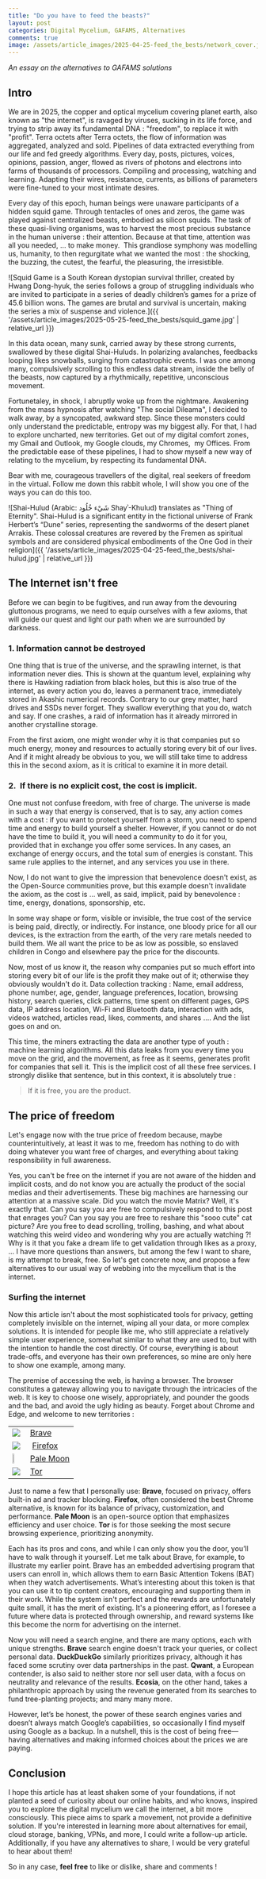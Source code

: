 ```yaml
---
title: "Do you have to feed the beasts?"
layout: post
categories: Digital Mycelium, GAFAMS, Alternatives
comments: true
image: /assets/article_images/2025-04-25-feed_the_bests/network_cover.jpg
---
```

 
*An essay on the alternatives to GAFAMS solutions*

## Intro

We are in 2025, the copper and optical mycelium covering planet earth, also known as "the internet", is ravaged by viruses, sucking in its life force, and trying to strip away its fundamental DNA : "freedom", to replace it with "profit". Terra octets after Terra octets, the flow of information was aggregated, analyzed and sold. Pipelines of data extracted everything from our life and fed greedy algorithms. Every day, posts, pictures, voices, opinions, passion, anger, flowed as rivers of photons and electrons into farms of thousands of processors. Compiling and processing, watching and learning. Adapting their wires, resistance, currents, as billions of parameters were fine-tuned to your most intimate desires. 

Every day of this epoch, human beings were unaware participants of a hidden squid game. Through tentacles of ones and zeros, the game was played against centralized beasts, embodied as silicon squids. The task of these quasi-living organisms, was to harvest the most precious substance in the human universe : their attention. Because at that time, attention was all you needed, ... to make money.  This grandiose symphony was modelling us, humanity, to then regurgitate what we wanted the most : the shocking, the buzzing, the cutest, the fearful, the pleasuring, the irresistible. 

![Squid Game is a South Korean dystopian survival thriller, created by Hwang Dong-hyuk, the series follows a group of struggling individuals who are invited to participate in a series of deadly children’s games for a prize of 45.6 billion wons. The games are brutal and survival is uncertain, making the series a mix of suspense and violence.]({{ '/assets/article_images/2025-05-25-feed_the_bests/squid_game.jpg' | relative_url }})

In this data ocean, many sunk, carried away by these strong currents, swallowed by these digital Shai-Huluds. In polarizing avalanches, feedbacks looping likes snowballs, surging from catastrophic events. I was one among many, compulsively scrolling to this endless data stream, inside the belly of the beasts, now captured by a rhythmically, repetitive, unconscious movement. 

Fortunetaley, in shock, I abruptly woke up from the nightmare. Awakening from the mass hypnosis after watching "The social Dileama", I decided to walk away, by a syncopated, awkward step. Since these monsters could only understand the predictable, entropy was my biggest ally. For that, I had to explore uncharted, new territories. Get out of my digital comfort zones, my Gmail and Outlook, my Google clouds, my Chromes,  my Offices. From the predictable ease of these pipelines, I had to show myself a new way of relating to the mycelium, by respecting its fundamental DNA. 

Bear with me, courageous travellers of the digital, real seekers of freedom in the virtual. Follow me down this rabbit whole, I will show you one of the ways you can do this too.

![Shai-Hulud (Arabic: شَيْء خُلُود Shayʾ-Khulud) translates as "Thing of Eternity". Shai-Hulud is a significant entity in the fictional universe of Frank Herbert’s “Dune” series, representing the sandworms of the desert planet Arrakis. These colossal creatures are revered by the Fremen as spiritual symbols and are considered physical embodiments of the One God in their religion]({{ '/assets/article_images/2025-04-25-feed_the_bests/shai-hulud.jpg' | relative_url }})

## The Internet isn't free

Before we can begin to be fugitives, and run away from the devouring gluttonous programs, we need to equip ourselves with a few axioms, that will guide our quest and light our path when we are surrounded by darkness. 

### 1. Information cannot be destroyed

One thing that is true of the universe, and the sprawling internet, is that information never dies. This is shown at the quantum level, explaining why there is Hawking radiation from black holes, but this is also true of the internet, as every action you do, leaves a permanent trace, immediately stored in Akashic numerical records. Contrary to our grey matter, hard drives and SSDs never forget. They swallow everything that you do, watch and say. If one crashes, a raid of information has it already mirrored in another crystalline storage. 

From the first axiom, one might wonder why it is that companies put so much energy, money and resources to actually storing every bit of our lives. And if it might already be obvious to you, we will still take time to address this in the second axiom, as it is critical to examine it in more detail. 

### 2.  If there is no explicit cost, the cost is implicit.

One must not confuse freedom, with free of charge. The universe is made in such a way that energy is conserved, that is to say, any action comes with a cost : if you want to protect yourself from a storm, you need to spend time and energy to build yourself a shelter. However, if you cannot or do not have the time to build it, you will need a community to do it for you, provided that in exchange you offer some services. In any cases, an exchange of energy occurs, and the total sum of energies is constant. This same rule applies to the internet, and any services you use in there.

Now, I do not want to give the impression that benevolence doesn't exist, as the Open-Source communities prove, but this example doesn't invalidate the axiom, as the cost is ... well, as said, implicit, paid by benevolence : time, energy, donations, sponsorship, etc. 

In some way shape or form, visible or invisible, the true cost of the service is being paid, directly, or indirectly. For instance, one bloody price for all our devices, is the extraction from the earth, of the very rare metals needed to build them. We all want the price to be as low as possible, so enslaved children in Congo and elsewhere pay the price for the discounts.  

Now, most of us know it, the reason why companies put so much effort into storing every bit of our life is the profit they make out of it; otherwise they obviously wouldn't do it. Data collection tracking : Name, email address, phone number, age, gender, language preferences, location, browsing history, search queries, click patterns, time spent on different pages, GPS data, IP address location, Wi-Fi and Bluetooth data, interaction with ads, videos watched, articles read, likes, comments, and shares .... And the list goes on and on. 

This time, the miners extracting the data are another type of youth : machine learning algorithms. All this data leaks from you every time you move on the grid, and the movement, as free as it seems, generates profit for companies that sell it. This is the implicit cost of all these free services. I strongly dislike that sentence, but in this context, it is absolutely true : 

> If it is free, you are the product.

## The price of freedom

Let's engage now with the true price of freedom because, maybe counterintuitively, at least it was to me, freedom has nothing to do with doing whatever you want free of charges, and everything about taking responsibility in full awareness.

Yes, you can't be free on the internet if you are not aware of the hidden and implicit costs, and do not know you are actually the product of the social medias and their advertisements. These big machines are harnessing our attention at a massive scale. Did you watch the movie Matrix? Well, it's exactly that. Can you say you are free to compulsively respond to this post that enrages you? Can you say you are free to reshare this "sooo cute" cat picture? Are you free to dead scrolling, trolling, bashing, and what about watching this weird video and wondering why you are actually watching ?! Why is it that you fake a dream life to get validation through likes as a proxy, ... I have more questions than answers, but among the few I want to share, is my attempt to break, free. So let's get concrete now, and propose a few alternatives to our usual way of webbing into the mycellium that is the internet. 

### Surfing the internet

Now this article isn't about the most sophisticated tools for privacy, getting completely invisible on the internet, wiping all your data, or more complex solutions. It is intended for people like me, who still appreciate a relatively simple user experience, somewhat similar to what they are used to, but with the intention to handle the cost directly. Of course, everything is about trade-offs, and everyone has their own preferences, so mine are only here to show one example, among many.  

The premise of accessing the web, is having a browser. The browser constitutes a gateway allowing you to navigate through the intricacies of the web. It is key to choose one wisely, appropriately, and pounder the goods and the bad, and avoid the ugly hiding as beauty. Forget about Chrome and Edge, and welcome to new territories :

| | |
| -- | --| 
| ![](https://brave.com/static-assets/images/brave-logo-sans-text.svg)| [Brave](https://brave.com/)|
| ![](https://www.mozilla.org/media/protocol/img/logos/firefox/logo.fedb52c912d6.svg) | [Firefox](https://www.mozilla.org/en-CA/firefox/new/)| 
|<img src="https://imgs.search.brave.com/0BypfBz3dL3TybPIZ9_PtEaDGrDmmSSz5WviXmNpWpA/rs:fit:500:0:0:0/g:ce/aHR0cHM6Ly91cGxv/YWQud2lraW1lZGlh/Lm9yZy93aWtpcGVk/aWEvZW4vdGh1bWIv/YS9hMi9QYWxlX01v/b25fYnJvd3Nlcl9p/Y29uLnBuZy81MTJw/eC1QYWxlX01vb25f/YnJvd3Nlcl9pY29u/LnBuZw" width="25%" height="25%"> | [Pale Moon](https://www.palemoon.org/) |
| ![](https://www.torproject.org/static/images/tor-logo@2x.png?h=16ad42bc) |  [Tor](https://www.torproject.org/)|



Just to name a few that I personally use: **Brave**, focused on privacy, offers built-in ad and tracker blocking. **Firefox**, often considered the best Chrome alternative, is known for its balance of privacy, customization, and performance. **Pale Moon** is an open-source option that emphasizes efficiency and user choice. **Tor** is for those seeking the most secure browsing experience, prioritizing anonymity. 

Each has its pros and cons, and while I can only show you the door, you’ll have to walk through it yourself. Let me talk about Brave, for example, to illustrate my earlier point. Brave has an embedded advertising program that users can enroll in, which allows them to earn Basic Attention Tokens (BAT) when they watch advertisements. What’s interesting about this token is that you can use it to tip content creators, encouraging and supporting them in their work. While the system isn't perfect and the rewards are unfortunately quite small, it has the merit of existing. It's a pioneering effort, as I foresee a future where data is protected through ownership, and reward systems like this become the norm for advertising on the internet.

Now you will need a search engine, and there are many options, each with unique strengths. **Brave** search engine doesn't track your queries, or collect personal data. **DuckDuckGo** similarly prioritizes privacy, although it has faced some scrutiny over data partnerships in the past. **Qwant**, a European contender, is also said to neither store nor sell user data, with a focus on neutrality and relevance of the results. **Ecosia**, on the other hand, takes a philanthropic approach by using the revenue generated from its searches to fund tree-planting projects; and many many more.

However, let’s be honest, the power of these search engines varies and doesn’t always match Google’s capabilities, so occasionally I find myself using Google as a backup. In a nutshell, this is the cost of being free—having alternatives and making informed choices about the prices we are paying.

## Conclusion

I hope this article has at least shaken some of your foundations, if not planted a seed of curiosity about our online habits, and who knows, inspired you to explore the digital mycelium we call the internet, a bit more consciously. This piece aims to spark a movement, not provide a definitive solution. If you're interested in learning more about alternatives for email, cloud storage, banking, VPNs, and more, I could write a follow-up article. Additionally, if you have any alternatives to share, I would be very grateful to hear about them!



So in any case, **feel free** to like or dislike, share and comments !
